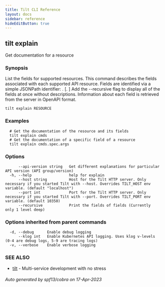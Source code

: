 ```yaml
---
title: Tilt CLI Reference
layout: docs
sidebar: reference
hideEditButton: true
---
```

## tilt explain

Get documentation for a resource

### Synopsis

List the fields for supported resources. This command describes the fields associated with each supported API resource. Fields are identified via a simple JSONPath identifier:<type> .<fieldName> [.<fieldName> ] Add the --recursive flag to display all of the fields at once without descriptions. Information about each field is retrieved from the server in OpenAPI format.

```
tilt explain RESOURCE
```

### Examples

```
  # Get the documentation of the resource and its fields
  tilt explain cmds
  # Get the documentation of a specific field of a resource
  tilt explain cmds.spec.args
```

### Options

```
      --api-version string   Get different explanations for particular API version (API group/version)
  -h, --help                 help for explain
      --host string          Host for the Tilt HTTP server. Only necessary if you started Tilt with --host. Overrides TILT_HOST env variable. (default "localhost")
      --port int             Port for the Tilt HTTP server. Only necessary if you started Tilt with --port. Overrides TILT_PORT env variable. (default 10350)
      --recursive            Print the fields of fields (Currently only 1 level deep)
```

### Options inherited from parent commands

```
  -d, --debug      Enable debug logging
      --klog int   Enable Kubernetes API logging. Uses klog v-levels (0-4 are debug logs, 5-9 are tracing logs)
  -v, --verbose    Enable verbose logging
```

### SEE ALSO

* [tilt](tilt.html)	 - Multi-service development with no stress

###### Auto generated by spf13/cobra on 17-Apr-2023
